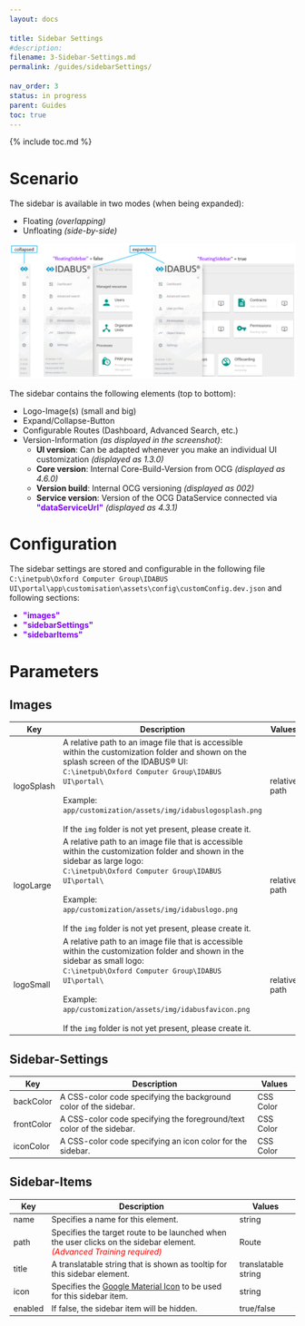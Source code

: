 ```yaml
---
layout: docs

title: Sidebar Settings
#description:
filename: 3-Sidebar-Settings.md
permalink: /guides/sidebarSettings/

nav_order: 3
status: in progress
parent: Guides
toc: true
---
```


{% include toc.md %}

# Scenario

The sidebar is available in two modes (when being expanded):
- Floating _(overlapping)_
- Unfloating _(side-by-side)_

![image.png](/img/image-c5690ab5-c4b1-4070-bfb9-fe9c5534b50a.png)

The sidebar contains the following elements (top to bottom):
- Logo-Image(s) (small and big)
- Expand/Collapse-Button
- Configurable Routes (Dashboard, Advanced Search, etc.)
- Version-Information _(as displayed in the screenshot)_:
  - **UI version**: Can be adapted whenever you make an individual UI customization  _(displayed as 1.3.0)_
  - **Core version**: Internal Core-Build-Version from OCG _(displayed as 4.6.0)_
  - **Version build**: Internal OCG versioning _(displayed as 002)_
  - **Service version**: Version of the OCG DataService connected via <span style="color: #8000FC">**"dataServiceUrl"**</span> _(displayed as 4.3.1)_

# Configuration
The sidebar settings are stored and configurable in the following file
`C:\inetpub\Oxford Computer Group\IDABUS UI\portal\app\customisation\assets\config\customConfig.dev.json`
and following sections:

- <span style="color: #8000FC">**"images"**</span>
- <span style="color: #8000FC">**"sidebarSettings"**</span>
- <span style="color: #8000FC">**"sidebarItems"**</span>

# Parameters
## Images

| Key | Description | Values |
|-----|-------------|--------|
| logoSplash | A relative path to an image file that is accessible within the customization folder and shown on the splash screen of the IDABUS® UI:<br>`C:\inetpub\Oxford Computer Group\IDABUS UI\portal\`<br><br>Example: `app/customization/assets/img/idabuslogosplash.png`<br><br>If the `img` folder is not yet present, please create it. | relative path |
| logoLarge | A relative path to an image file that is accessible within the customization folder and shown in the sidebar as large logo:<br>`C:\inetpub\Oxford Computer Group\IDABUS UI\portal\`<br><br>Example: `app/customization/assets/img/idabuslogo.png`<br><br>If the `img` folder is not yet present, please create it. | relative path |
| logoSmall | A relative path to an image file that is accessible within the customization folder and shown in the sidebar as small logo:<br>`C:\inetpub\Oxford Computer Group\IDABUS UI\portal\`<br><br>Example: `app/customization/assets/img/idabusfavicon.png`<br><br>If the `img` folder is not yet present, please create it. | relative path |

## Sidebar-Settings

| Key | Description | Values |
|-----|-------------|--------|
| backColor | A CSS-color code specifying the background color of the sidebar. | CSS Color |
| frontColor | A CSS-color code specifying the foreground/text color of the sidebar. | CSS Color |
| iconColor | A CSS-color code specifying an icon color for the sidebar. | CSS Color |

## Sidebar-Items

| Key | Description | Values |
|-----|-------------|--------|
| name | Specifies a name for this element. | string |
| path | Specifies the target route to be launched when the user clicks on the sidebar element. <span style="color: red">_(Advanced Training required)_</span> | Route|
| title | A translatable string that is shown as tooltip for this sidebar element. | translatable string|
| icon | Specifies the [Google Material Icon](https://fonts.google.com/icons?style=baseline) to be used for this sidebar item. | string |
| enabled | If false, the sidebar item will be hidden. | true/false |
